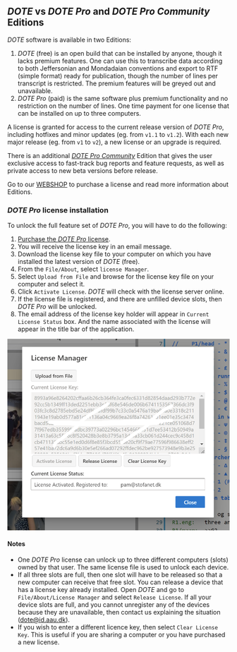 ## _DOTE_ vs _DOTE Pro_ and _DOTE Pro Community_ Editions

_DOTE_ software is available in two Editions:

1. _DOTE_ (free) is an open build that can be installed by anyone, though it lacks premium features.
One can use this to transcribe data according to both Jeffersonian and Mondadaian conventions and export to RTF (simple format) ready for publication, though the number of lines per transcript is restricted.
The premium features will be greyed out and unavailable.
1. _DOTE Pro_ (paid) is the same software plus premium functionality and no restriction on the number of lines.
One time payment for one license that can be installed on up to three computers.

A license is granted for access to the current release version of _DOTE Pro_, including hotfixes and minor updates (eg. from `v1.1` to `v1.2`).
With each new major release (eg. from `v1` to `v2`), a new license or an upgrade is required.

There is an additional [_DOTE Pro Community_](https://bigsoftvideo.github.io/DOTE-Pro-Community/) Edition that gives the user exclusive access to fast-track bug reports and feature requests, as well as private access to new beta versions before release.

Go to our [WEBSHOP](https://dote.sfx.aau.dk) to purchase a license and read more information about Editions.

### _DOTE Pro_ license installation <a id='license'></a>

To unlock the full feature set of _DOTE Pro_, you will have to do the following:

1. [Purchase the _DOTE Pro_ license](https://dote.sfx.aau.dk/license-details).
2. You will receive the license key in an email message.
3. Download the license key file to your computer on which you have installed the latest version of _DOTE_ (free).
4. From the `File/About`, select `license Manager`.
5. Select `Upload from File` and browse for the license key file on your computer and select it.
6. Click `Activate License`.
_DOTE_ will check with the license server online.
7. If the license file is registered, and there are unfilled device slots, then _DOTE Pro_ will be unlocked.
8. The email address of the license key holder will appear in `Current License Status` box.
And the name associated with the license will appear in the title bar of the application.

[![DOTE License Manager](images/pro/license.png)](images/pro/license.png)

#### Notes

- One _DOTE Pro_ license can unlock up to three different computers (slots) owned by that user.
The same license file is used to unlock each device.
- If all three slots are full, then one slot will have to be released so that a new computer can receive that free slot.
You can release a device that has a license key already installed. Open _DOTE_ and go to `File/About/License Manager` and select `Release License`.
If all your device slots are full, and you cannot unregister any of the devices because they are unavailable, then contact us explaining the situation (dote@id.aau.dk).
- If you wish to enter a different licence key, then select `Clear License Key`.
This is useful if you are sharing a computer or you have purchased a new license.
